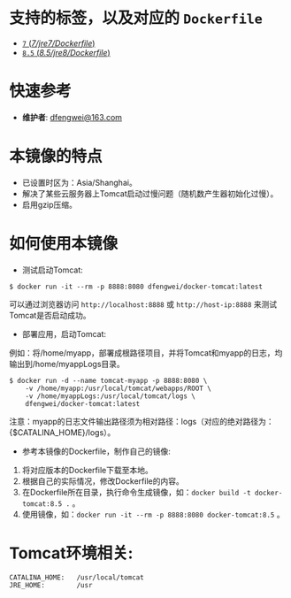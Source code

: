 # 支持的标签，以及对应的 `Dockerfile` 

-	[`7` (*7/jre7/Dockerfile*)](https://github.com/dfengwei/docker-tomcat/blob/master/7/jre7/Dockerfile)
-	[`8.5` (*8.5/jre8/Dockerfile*)](https://github.com/dfengwei/docker-tomcat/blob/master/8.5/jre8/Dockerfile)

# 快速参考

-	**维护者**:
	[dfengwei@163.com](https://github.com/dfengwei)

# 本镜像的特点

- 已设置时区为：Asia/Shanghai。
- 解决了某些云服务器上Tomcat启动过慢问题（随机数产生器初始化过慢）。
- 启用gzip压缩。

# 如何使用本镜像

- 测试启动Tomcat:

```console
$ docker run -it --rm -p 8888:8080 dfengwei/docker-tomcat:latest
```
可以通过浏览器访问 `http://localhost:8888` 或 `http://host-ip:8888` 来测试Tomcat是否启动成功。

- 部署应用，启动Tomcat:

例如：将/home/myapp，部署成根路径项目，并将Tomcat和myapp的日志，均输出到/home/myappLogs目录。

```console
$ docker run -d --name tomcat-myapp -p 8888:8080 \ 
	-v /home/myapp:/usr/local/tomcat/webapps/ROOT \ 
	-v /home/myappLogs:/usr/local/tomcat/logs \ 
	dfengwei/docker-tomcat:latest
```

注意：myapp的日志文件输出路径须为相对路径：logs（对应的绝对路径为：{$CATALINA_HOME}/logs）。


- 参考本镜像的Dockerfile，制作自己的镜像:
 1. 将对应版本的Dockerfile下载至本地。
 2. 根据自己的实际情况，修改Dockerfile的内容。
 3. 在Dockerfile所在目录，执行命令生成镜像，如：`docker build -t docker-tomcat:8.5 .` 。
 4. 使用镜像，如：`docker run -it --rm -p 8888:8080 docker-tomcat:8.5` 。

# Tomcat环境相关:
	CATALINA_HOME:   /usr/local/tomcat
	JRE_HOME:        /usr
